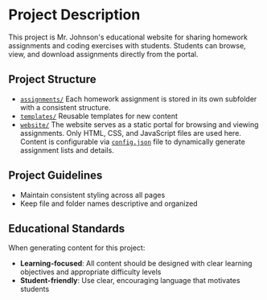 
# Project Description

This project is Mr. Johnson's educational website for sharing homework assignments and coding exercises with students. Students can browse, view, and download assignments directly from the portal.


## Project Structure

- [`assignments/`](../assignments/) Each homework assignment is stored in its own subfolder with a consistent structure.
- [`templates/`](../templates/) Reusable templates for new content
- [`website/`](../website/) The website serves as a static portal for browsing and viewing assignments. Only HTML, CSS, and JavaScript files are used here. Content is configurable via [`config.json`](../website/config.json) file to dynamically generate assignment lists and details.

## Project Guidelines

- Maintain consistent styling across all pages
- Keep file and folder names descriptive and organized

## Educational Standards

When generating content for this project:

- **Learning-focused**: All content should be designed with clear learning objectives and appropriate difficulty levels
- **Student-friendly**: Use clear, encouraging language that motivates students

